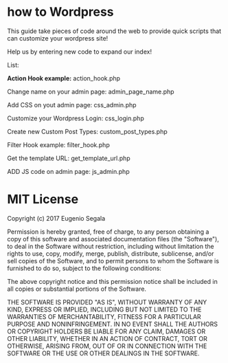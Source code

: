 # how to Wordpress

This guide take pieces of code around the web to provide quick scripts that can customize your wordpress site!

Help us by entering new code to expand our index!

List:

<strong>Action Hook example:</strong> action_hook.php

Change name on your admin page: admin_page_name.php

Add CSS on yout admin page: css_admin.php

Customize your Wordpress Login: css_login.php

Create new Custom Post Types: custom_post_types.php

Filter Hook example: filter_hook.php

Get the template URL: get_template_url.php

ADD JS code on admin page: js_admin.php

# MIT License

Copyright (c) 2017 Eugenio Segala

Permission is hereby granted, free of charge, to any person obtaining a copy
of this software and associated documentation files (the "Software"), to deal
in the Software without restriction, including without limitation the rights
to use, copy, modify, merge, publish, distribute, sublicense, and/or sell
copies of the Software, and to permit persons to whom the Software is
furnished to do so, subject to the following conditions:

The above copyright notice and this permission notice shall be included in all
copies or substantial portions of the Software.

THE SOFTWARE IS PROVIDED "AS IS", WITHOUT WARRANTY OF ANY KIND, EXPRESS OR
IMPLIED, INCLUDING BUT NOT LIMITED TO THE WARRANTIES OF MERCHANTABILITY,
FITNESS FOR A PARTICULAR PURPOSE AND NONINFRINGEMENT. IN NO EVENT SHALL THE
AUTHORS OR COPYRIGHT HOLDERS BE LIABLE FOR ANY CLAIM, DAMAGES OR OTHER
LIABILITY, WHETHER IN AN ACTION OF CONTRACT, TORT OR OTHERWISE, ARISING FROM,
OUT OF OR IN CONNECTION WITH THE SOFTWARE OR THE USE OR OTHER DEALINGS IN THE
SOFTWARE.
